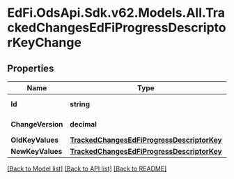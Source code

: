 # EdFi.OdsApi.Sdk.v62.Models.All.TrackedChangesEdFiProgressDescriptorKeyChange

## Properties

Name | Type | Description | Notes
------------ | ------------- | ------------- | -------------
**Id** | **string** | Resource identifier | [optional] 
**ChangeVersion** | **decimal** | Change version | [optional] 
**OldKeyValues** | [**TrackedChangesEdFiProgressDescriptorKey**](TrackedChangesEdFiProgressDescriptorKey.md) |  | [optional] 
**NewKeyValues** | [**TrackedChangesEdFiProgressDescriptorKey**](TrackedChangesEdFiProgressDescriptorKey.md) |  | [optional] 

[[Back to Model list]](../README.md#documentation-for-models) [[Back to API list]](../README.md#documentation-for-api-endpoints) [[Back to README]](../README.md)

